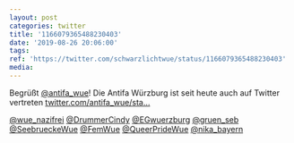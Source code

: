 ```yaml
---
layout: post
categories: twitter
title: '1166079365488230403'
date: '2019-08-26 20:06:00'
tags: 
ref: 'https://twitter.com/schwarzlichtwue/status/1166079365488230403'
media:
---
```

Begrüßt [@antifa_wue](https://twitter.com/antifa_wue)! Die Antifa Würzburg ist seit heute auch auf Twitter vertreten [twitter.com/antifa_wue/sta…](https://twitter.com/antifa_wue/status/1166077956420227074) 


[@wue_nazifrei](https://twitter.com/wue_nazifrei) [@DrummerCindy](https://twitter.com/DrummerCindy) [@EGwuerzburg](https://twitter.com/EGwuerzburg) [@gruen_seb](https://twitter.com/gruen_seb) [@SeebrueckeWue](https://twitter.com/SeebrueckeWue) [@FemWue](https://twitter.com/FemWue) [@QueerPrideWue](https://twitter.com/QueerPrideWue) [@nika_bayern](https://twitter.com/nika_bayern) 

